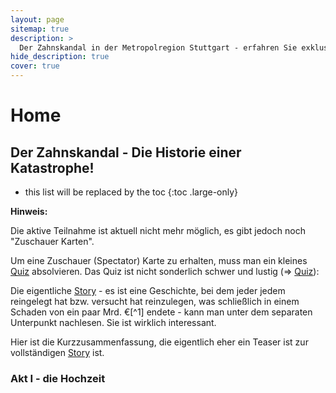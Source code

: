 ```yaml
---
layout: page
sitemap: true
description: >
  Der Zahnskandal in der Metropolregion Stuttgart - erfahren Sie exklusiv die verheimlichten skandalösen Hintergründe warum Patienten nun bis zu 100km zum Notdienst fahren müssen.
hide_description: true
cover: true
---
```


# Home

## Der Zahnskandal - Die Historie einer Katastrophe!

+ this list will be replaced by the toc
{:toc .large-only}

**Hinweis:**

Die aktive Teilnahme ist aktuell nicht mehr möglich, es gibt jedoch noch "Zuschauer Karten".

Um eine Zuschauer (Spectator) Karte zu erhalten, muss man ein kleines [Quiz](/quiz/) absolvieren.
Das Quiz ist nicht sonderlich schwer und lustig (=> [Quiz](/quiz/)):

Die eigentliche [Story](/story/) - es ist eine Geschichte, bei dem jeder jedem reingelegt hat bzw. versucht hat reinzulegen, was schließlich in einem Schaden von ein paar Mrd. €[^1] endete - kann man unter dem separaten Unterpunkt nachlesen. Sie ist wirklich interessant.

Hier ist die Kurzzusammenfassung, die eigentlich eher ein Teaser ist zur vollständigen [Story](/story/) ist.

### Akt I - die Hochzeit

